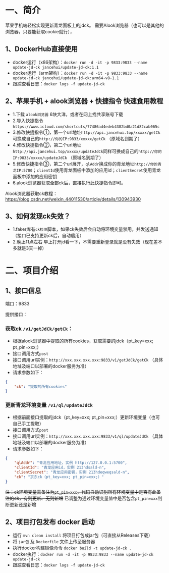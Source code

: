 # 一、简介

苹果手机端轻松实现更新青龙面板上的jdck。
需要Alook浏览器（也可以是其他的浏览器，只要能获取cookie就行），


## 1、DockerHub直接使用

- docker运行（x86架构）：`docker run -d -it -p 9833:9833 --name update-jd-ck jancehui/update-jd-ck:1.1`
- docker运行（arm架构）：`docker run -d -it -p 9833:9833 --name update-jd-ck jancehui/update-jd-ck:arm64-v8-1.1`
- 跟踪查看日志：`docker logs -f update-jd-ck`


## 2、苹果手机 + alook浏览器 + 快捷指令 快速食用教程

- 1.下载 `alook浏览器` 6块大洋，或者在网上找共享账号下载
- 2.导入快捷指令 `https://www.icloud.com/shortcuts/77486ad4edeb4382bd0a21d82cab065c`
- 3.修改快捷指令①，第一个url地址`http://api.jancehui.top/xxxxx/getCk`可换成自己的`http://你的IP:9833/xxxxx/getCk` （原域名到期了）
- 4.修改快捷指令②，第二个url地址`http://api.jancehui.top/xxxxx/updateJdCk`同样可换成自己的`http://你的IP:9833/xxxxx/updateJdCk` （原域名到期了）
- 5.修改快捷指令③，第二个url展开，`qlAddr`换成你的青龙地址`http://你的青龙IP:5700`；`clientId`使用青龙面板中添加的应用id；`clientSecret`使用青龙面板中添加的应用密钥
- 6.alook浏览器获取全部ck后，直接执行此快捷指令即可。

Alook浏览器获取ck教程：https://blog.csdn.net/weixin_44011530/article/details/130943930

## 3、如何发现ck失效？

- 1.faker库有`ck检测`脚本，如果ck失效后会自动将环境变量禁用，并发送通知（接口已支持更新ck后，自动启用）
- 2.~~晚上11点左右~~ 早上打开jd看一下，不需要重新登录就是没有失效（现在差不多就是3天一掉）

# 二、项目介绍

## 1、接口信息

端口：9833

提供接口：

### 获取ck `/v1/getJdCk/getCk`：

- 根据alook浏览器中提取的所有cookies，获取需要的jdck（pt_key=xxx; pt_pin=xxx;）
- 接口调用方式`post`
- 接口调用url实例：`http://xxx.xxx.xxx.xxx:9833/v1/getJdCk/getCk` （具体地址及端口以部署的docker服务为准）
- 请求参数如下：
``` json
{
    "ck": "提取的所有cookies"
}
```

### 更新青龙环境变量 `/v1/ql/updateJdCk`

- 根据前面接口提取的jdck（pt_key=xxx; pt_pin=xxx;）更新环境变量（也可自己手工提取）
- 接口调用方式`post`
- 接口调用url实例：`http://xxx.xxx.xxx.xxx:9833/v1/ql/updateJdCk` （具体地址及端口以部署的docker服务为准）
- 请求参数如下：
``` json
{
    "qlAddr": "青龙应用地址，实例 http://127.0.0.1:5700",
    "clientId": "青龙应用id，实例 213hdsald-n",
    "clientSecret": "青龙应用密钥，实例 213hdeqweqsald-n",
    "ck": "京东ck（pt_key=xxx; pt_pin=xxx;）"
}
```
~~注：ck环境变量需备注为`pt_pin=xxx`，代码自动识别所有环境变量中是否有此备注的ck，有则更新、无则新增~~  已调整为通过环境变量值中是否包含`pt_pin=xxx`判断更新还是新增

## 2、项目打包发布 docker 启动

- 运行 `mvn clean install` 将项目打包成jar包（可直接从Releases下载）
- 将 `jar包` 及 `Dockerfile` 文件上传至服务器
- 执行docker构建镜像命令 `docker build -t update-jd-ck .`
- docker执行：`docker run -d -it -p 9833:9833 --name update-jd-ck update-jd-ck`
- 跟踪查看日志：`docker logs -f update-jd-ck`


